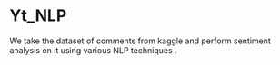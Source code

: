 # Yt_NLP
We take the dataset of comments from kaggle and perform sentiment analysis on it using various NLP techniques .
